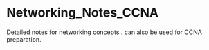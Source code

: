 # Networking_Notes_CCNA
Detailed notes for networking concepts . can also be used for CCNA preparation.
